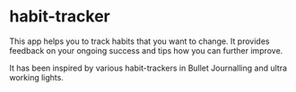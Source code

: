 # habit-tracker

This app helps you to track habits that you want to change. It provides feedback on your ongoing success and tips how you can further improve.

It has been inspired by various habit-trackers in Bullet Journalling and ultra working lights.
